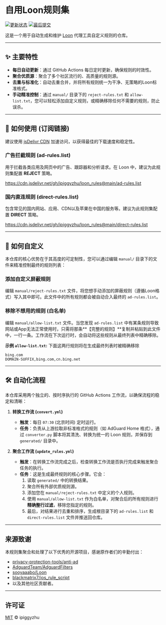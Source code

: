 # 自用Loon规则集

[![更新状态](https://img.shields.io/github/actions/workflow/status/ipiggyzhu/loon_rules/update_rules.yml?label=更新状态&style=flat-square)](https://github.com/ipiggyzhu/loon_rules/actions/workflows/update_rules.yml)
[![最后提交](https://img.shields.io/github/last-commit/ipiggyzhu/loon_rules?label=最后提交&style=flat-square)](https://github.com/ipiggyzhu/loon_rules/commits/main)

这是一个用于自动生成和维护 [Loon](https://www.loon.com/) 代理工具自定义规则的仓库。

---

## ✨ 主要特性

*   **每日自动更新**：通过 GitHub Actions 每日定时更新，确保规则的时效性。
*   **聚合优质源**：聚合了多个社区流行的、高质量的规则源。
*   **去重与标准化**：自动去重合并，并将所有规则统一为干净、无策略的Loon标准格式。
*   **手动精准控制**：通过 `manual/` 目录下的 `reject-rules.txt` 和 `allow-list.txt`，您可以轻松添加自定义规则，或精确移除任何不需要的规则，防止误杀。

---

## 🚀 如何使用 (订阅链接)

建议使用 [jsDelivr CDN](https://www.jsdelivr.com/) 加速访问，以获得最佳的下载速度和稳定性。

### 广告拦截规则 (ad-rules.list)

用于拦截各类应用及网页中的广告、跟踪器和分析请求。在 Loon 中，建议为此规则集配置 **REJECT** 策略。

https://cdn.jsdelivr.net/gh/ipiggyzhu/loon_rules@main/ad-rules.list

### 国内直连规则 (direct-rules.list)

包含常见的国内网站、应用、CDN以及苹果在中国的服务等。建议为此规则集配置 **DIRECT** 策略。

https://cdn.jsdelivr.net/gh/ipiggyzhu/loon_rules@main/direct-rules.list

---

## 🔧 如何自定义

本仓库的核心优势在于其高度的可定制性，您可以通过编辑 `manual/` 目录下的文件来精准控制最终的规则列表：

### 添加自定义屏蔽规则
编辑 `manual/reject-rules.txt` 文件，将您想手动添加的屏蔽规则（遵循Loon格式）写入其中即可。此文件中的所有规则都会被自动合入最终的 `ad-rules.list`。

### 移除不想用的规则 (白名单)
编辑 `manual/allow-list.txt` 文件。当您发现 `ad-rules.list` 中有某条规则导致网站或App无法正常使用时，只需将那条**【完整的规则】**复制并粘贴到此文件中，一行一条。工作流在下次运行时，会自动将这些规则从最终列表中精确移除。

**示例 `allow-list.txt`:**
下面这两行规则将在生成最终列表时被精确移除

```
bing.com
DOMAIN-SUFFIX,bing.com,cn.bing.net
```

---

## 🛠️ 自动化流程

本仓库采用两个独立的、按时序执行的 GitHub Actions 工作流，以确保流程的稳定和清晰：

1.  **转换工作流 (`convert.yml`)**
    - **触发**：每日 `07:30` (北京时间) 定时运行。
    - **任务**：负责从上游拉取非标准格式的规则（如 AdGuard Home 格式），通过 `converter.py` 脚本将其清洗、转换为统一的 Loon 规则，并保存到 `generated/` 目录中。

2.  **聚合工作流 (`update_rules.yml`)**
    - **触发**：在转换工作流完成之后，检查转换工作流是否执行完成来触发聚合任务的执行。
    - **任务**：这是生成最终规则的核心步骤。它会：
        1.  读取 `generated/` 中的转换结果。
        2.  聚合所有外部优质规则源。
        3.  添加您在 `manual/reject-rules.txt` 中定义的个人规则。
        4.  使用 `manual/allow-list.txt` 作为白名单，对聚合后的所有规则进行**精确整行过滤**，移除您指定的规则。
        5.  最后，对结果进行去重和排序，生成根目录下的 `ad-rules.list` 和 `direct-rules.list` 文件并推送回仓库。

---

## 来源致谢

本规则集聚合和处理了以下优秀的开源项目，感谢原作者们的辛勤付出：

*   [privacy-protection-tools/anti-ad](https://github.com/privacy-protection-tools/anti-ad)
*   [AdguardTeam/AdguardFilters](https://github.com/AdguardTeam/AdguardFilters)
*   [sooyaaabo/Loon](https://github.com/sooyaaabo/Loon)
*   [blackmatrix7/ios_rule_script](https://github.com/blackmatrix7/ios_rule_script)
*   以及其他社区贡献者。

---

## 许可证

[MIT](https://choosealicense.com/licenses/mit/) © ipiggyzhu
